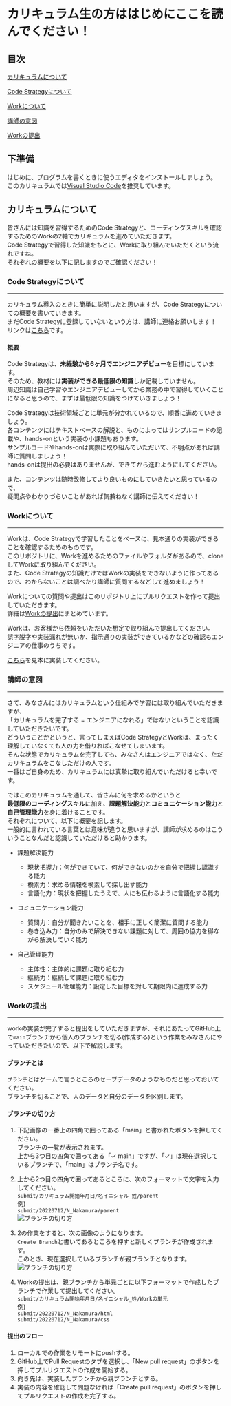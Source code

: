 # カリキュラム生の方ははじめにここを読んでください！

## 目次  
[カリキュラムについて](#カリキュラムについて)  

[Code Strategyについて](#code-strategyについて)  

[Workについて](#workについて)  

[講師の意図](#講師の意図)  

[Workの提出](#workの提出)

## 下準備

はじめに、プログラムを書くときに使うエディタをインストールしましょう。  
このカリキュラムでは[Visual Studio Code](https://code.visualstudio.com/)を推奨しています。

## カリキュラムについて

皆さんには知識を習得するためのCode Strategyと、コーディングスキルを確認するためのWorkの2軸でカリキュラムを進めていただきます。  
Code Strategyで習得した知識をもとに、Workに取り組んでいただくという流れですね。  
それぞれの概要を以下に記しますのでご確認ください！

### Code Strategyについて

---

カリキュラム導入のときに簡単に説明したと思いますが、Code Strategyについての概要を書いていきます。  
まだCode Strategyに登録していないという方は、講師に連絡お願いします！
リンクは[こちら](https://study.code-strategy.app/login/)です。

#### 概要  

Code Strategyは、**未経験から6ヶ月でエンジニアデビュー**を目標にしています。  
そのため、教材には**実装ができる最低限の知識**しか記載していません。  
周辺知識は自己学習やエンジニアデビューしてから業務の中で習得していくことになると思うので、まずは最低限の知識をつけていきましょう！  

Code Strategyは技術領域ごとに単元が分かれているので、順番に進めていきましょう。  
各コンテンツにはテキストベースの解説と、ものによってはサンプルコードの記載や、hands-onという実装の小課題もあります。  
サンプルコードやhands-onは実際に取り組んでいただいて、不明点があれば講師に質問しましょう！  
hands-onは提出の必要はありませんが、できてから進むようにしてください。  

また、コンテンツは随時改修してより良いものにしていきたいと思っているので、  
疑問点やわかりづらいことがあれば気兼ねなく講師に伝えてください！

### Workについて

---

Workは、Code Strategyで学習したことをベースに、見本通りの実装ができることを確認するためのものです。  
このリポジトリに、Workを進めるためのファイルやフォルダがあるので、cloneしてWorkに取り組んでください。  
また、Code Strategyの知識だけではWorkの実装をできないように作ってあるので、わからないことは調べたり講師に質問するなどして進めましょう！  

Workについての質問や提出はこのリポジトリ上にプルリクエストを作って提出していただきます。  
詳細は[Workの提出](#workの提出)にまとめています。  

Workは、お客様から依頼をいただいた想定で取り組んで提出してください。  
誤字脱字や実装漏れが無いか、指示通りの実装ができているかなどの確認もエンジニアの仕事のうちです。  

[こちら](https://work.code-strategy.app/)を見本に実装してください。

### 講師の意図  

---

さて、みなさんにはカリキュラムという仕組みで学習には取り組んでいただきますが、  
「カリキュラムを完了する = エンジニアになれる」ではないということを認識していただきたいです。  
どういうことかというと、言ってしまえばCode StrategyとWorkは、まったく理解していなくても人の力を借りればこなせてしまいます。  
そんな状態でカリキュラムを完了しても、みなさんはエンジニアではなく、ただカリキュラムをこなしただけの人です。  
一番はご自身のため、カリキュラムには真摯に取り組んでいただけると幸いです。  

ではこのカリキュラムを通して、皆さんに何を求めるかというと  
**最低限のコーディングスキル**に加え、**課題解決能力**と**コミュニケーション能力**と**自己管理能力**を身に着けることです。  
それぞれについて、以下に概要を記します。  
一般的に言われている言葉とは意味が違うと思いますが、講師が求めるのはこういうことなんだと認識していただけると助かります。  

- 課題解決能力  
  - 現状把握力：何ができていて、何ができないのかを自分で把握し認識する能力 
  - 検索力：求める情報を検索して探し出す能力
  - 言語化力：現状を把握したうえで、人にも伝わるように言語化する能力  

- コミュニケーション能力
  - 質問力：自分が聞きたいことを、相手に正しく簡潔に質問する能力
  - 巻き込み力：自分のみで解決できない課題に対して、周囲の協力を得ながら解決していく能力

- 自己管理能力
  - 主体性：主体的に課題に取り組む力
  - 継続力：継続して課題に取り組む力  
  - スケジュール管理能力：設定した目標を対して期限内に達成する力  

### Workの提出  

---
workの実装が完了すると提出をしていただきますが、それにあたってGitHub上で`main`ブランチから個人のブランチを切る(作成する)という作業をみなさんにやっていただきたいので、以下で解説します。  

#### ブランチとは
`ブランチ`とはゲームで言うところのセーブデータのようなものだと思っておいてください。  
ブランチを切ることで、人のデータと自分のデータを区別します。    

#### ブランチの切り方

1. 下記画像の一番上の四角で囲ってある「main」と書かれたボタンを押してください。  
ブランチの一覧が表示されます。  
上から3つ目の四角で囲ってある「✓ main」ですが、「✓」は現在選択しているブランチで、「main」はブランチ名です。

2. 上から2つ目の四角で囲ってあるところに、次のフォーマットで文字を入力してください。  
```submit/カリキュラム開始年月日/名イニシャル_姓/parent```  
例)  
```submit/20220712/N_Nakamura/parent```  
![ブランチの切り方](img/inst_1.png)

3. 2の作業をすると、次の画像のようになります。  
`Create Branch`と書いてあるところを押すと新しくブランチが作成されます。  
このとき、現在選択しているブランチが親ブランチとなります。
![ブランチの切り方](img/inst_2.png)
4. Workの提出は、親ブランチから単元ごとに以下フォーマットで作成したブランチで作業して提出してください。  
```submit/カリキュラム開始年月日/名イニシャル_姓/Workの単元```  
例)  
```submit/20220712/N_Nakamura/html```  
```submit/20220712/N_Nakamura/css```

#### 提出のフロー

1. ローカルでの作業をリモートにpushする。
2. GitHub上でPull Requestのタブを選択し、「New pull request」のボタンを押してプルリクエストの作成を開始する。
3. 向き先は、実装したブランチから親ブランチとする。
4. 実装の内容を確認して問題なければ「Create pull request」のボタンを押してプルリクエストの作成を完了する。

